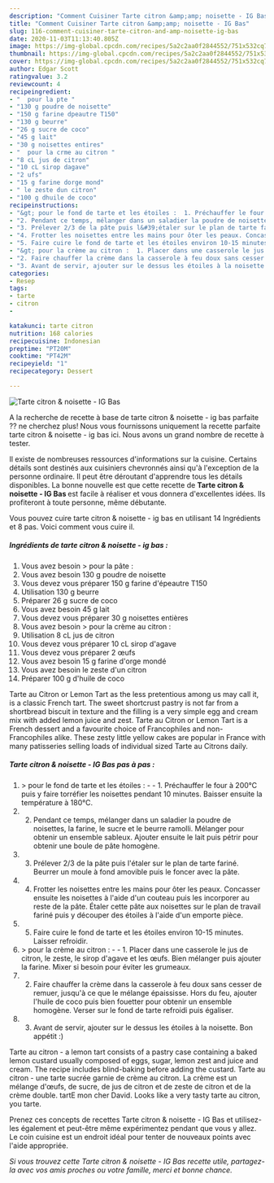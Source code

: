 ```yaml
---
description: "Comment Cuisiner Tarte citron &amp;amp; noisette - IG Bas"
title: "Comment Cuisiner Tarte citron &amp;amp; noisette - IG Bas"
slug: 116-comment-cuisiner-tarte-citron-and-amp-noisette-ig-bas
date: 2020-11-03T11:13:40.805Z
image: https://img-global.cpcdn.com/recipes/5a2c2aa0f2844552/751x532cq70/tarte-citron-noisette-ig-bas-photo-principale-de-la-recette.jpg
thumbnail: https://img-global.cpcdn.com/recipes/5a2c2aa0f2844552/751x532cq70/tarte-citron-noisette-ig-bas-photo-principale-de-la-recette.jpg
cover: https://img-global.cpcdn.com/recipes/5a2c2aa0f2844552/751x532cq70/tarte-citron-noisette-ig-bas-photo-principale-de-la-recette.jpg
author: Edgar Scott
ratingvalue: 3.2
reviewcount: 4
recipeingredient:
- "  pour la pte "
- "130 g poudre de noisette"
- "150 g farine dpeautre T150"
- "130 g beurre"
- "26 g sucre de coco"
- "45 g lait"
- "30 g noisettes entires"
- "  pour la crme au citron "
- "8 cL jus de citron"
- "10 cL sirop dagave"
- "2 ufs"
- "15 g farine dorge mond"
- " le zeste dun citron"
- "100 g dhuile de coco"
recipeinstructions:
- "&gt; pour le fond de tarte et les étoiles :  1. Préchauffer le four à 200°C puis y faire torréfier les noisettes pendant 10 minutes. Baisser ensuite la température à 180°C."
- "2. Pendant ce temps, mélanger dans un saladier la poudre de noisettes, la farine, le sucre et le beurre ramolli. Mélanger pour obtenir un ensemble sableux. Ajouter ensuite le lait puis pétrir pour obtenir une boule de pâte homogène."
- "3. Prélever 2/3 de la pâte puis l&#39;étaler sur le plan de tarte fariné. Beurrer un moule à fond amovible puis le foncer avec la pâte."
- "4. Frotter les noisettes entre les mains pour ôter les peaux. Concasser ensuite les noisettes à l&#39;aide d&#39;un couteau puis les incorporer au reste de la pâte. Étaler cette pâte aux noisettes sur le plan de travail fariné puis y découper des étoiles à l&#39;aide d&#39;un emporte pièce."
- "5. Faire cuire le fond de tarte et les étoiles environ 10-15 minutes. Laisser refroidir."
- "&gt; pour la crème au citron :  1. Placer dans une casserole le jus de citron, le zeste, le sirop d&#39;agave et les œufs. Bien mélanger puis ajouter la farine. Mixer si besoin pour éviter les grumeaux."
- "2. Faire chauffer la crème dans la casserole à feu doux sans cesser de remuer, jusqu&#39;à ce que le mélange épaississe. Hors du feu, ajouter l&#39;huile de coco puis bien fouetter pour obtenir un ensemble homogène. Verser sur le fond de tarte refroidi puis égaliser."
- "3. Avant de servir, ajouter sur le dessus les étoiles à la noisette. Bon appétit :)"
categories:
- Resep
tags:
- tarte
- citron
- 

katakunci: tarte citron  
nutrition: 168 calories
recipecuisine: Indonesian
preptime: "PT20M"
cooktime: "PT42M"
recipeyield: "1"
recipecategory: Dessert

---
```



![Tarte citron &amp; noisette - IG Bas](https://img-global.cpcdn.com/recipes/5a2c2aa0f2844552/751x532cq70/tarte-citron-noisette-ig-bas-photo-principale-de-la-recette.jpg)

A la recherche de recette à base de tarte citron &amp; noisette - ig bas parfaite ?? ne cherchez plus! Nous vous fournissons uniquement la recette parfaite tarte citron &amp; noisette - ig bas ici. Nous avons un grand nombre de recette à tester.

Il existe de nombreuses ressources d'informations sur la cuisine. Certains détails sont destinés aux cuisiniers chevronnés ainsi qu'à l'exception de la personne ordinaire. Il peut être déroutant d'apprendre tous les détails disponibles. La bonne nouvelle est que cette recette de <strong> Tarte citron &amp; noisette - IG Bas </strong> est facile à réaliser et vous donnera d'excellentes idées. Ils profiteront à toute personne, même débutante.

<!--inarticleads1-->

Vous pouvez cuire tarte citron &amp; noisette - ig bas en utilisant 14 Ingrédients et 8 pas. Voici comment vous cuire il.

##### Ingrédients de tarte citron &amp; noisette - ig bas :

1. Vous avez besoin  &gt; pour la pâte :
1. Vous avez besoin 130 g poudre de noisette
1. Vous devez vous préparer 150 g farine d&#39;épeautre T150
1. Utilisation 130 g beurre
1. Préparer 26 g sucre de coco
1. Vous avez besoin 45 g lait
1. Vous devez vous préparer 30 g noisettes entières
1. Vous avez besoin  &gt; pour la crème au citron :
1. Utilisation 8 cL jus de citron
1. Vous devez vous préparer 10 cL sirop d&#39;agave
1. Vous devez vous préparer 2 œufs
1. Vous avez besoin 15 g farine d&#39;orge mondé
1. Vous avez besoin  le zeste d&#39;un citron
1. Préparer 100 g d&#39;huile de coco


Tarte au Citron or Lemon Tart as the less pretentious among us may call it, is a classic French tart. The sweet shortcrust pastry is not far from a shortbread biscuit in texture and the filling is a very simple egg and cream mix with added lemon juice and zest. Tarte au Citron or Lemon Tart is a French dessert and a favourite choice of Francophiles and non-Francophiles alike. These zesty little yellow cakes are popular in France with many patisseries selling loads of individual sized Tarte au Citrons daily. 

<!--inarticleads2-->

##### Tarte citron &amp; noisette - IG Bas pas à pas :

1. &gt; pour le fond de tarte et les étoiles : -  - 1. Préchauffer le four à 200°C puis y faire torréfier les noisettes pendant 10 minutes. Baisser ensuite la température à 180°C.
1. 2. Pendant ce temps, mélanger dans un saladier la poudre de noisettes, la farine, le sucre et le beurre ramolli. Mélanger pour obtenir un ensemble sableux. Ajouter ensuite le lait puis pétrir pour obtenir une boule de pâte homogène.
1. 3. Prélever 2/3 de la pâte puis l&#39;étaler sur le plan de tarte fariné. Beurrer un moule à fond amovible puis le foncer avec la pâte.
1. 4. Frotter les noisettes entre les mains pour ôter les peaux. Concasser ensuite les noisettes à l&#39;aide d&#39;un couteau puis les incorporer au reste de la pâte. Étaler cette pâte aux noisettes sur le plan de travail fariné puis y découper des étoiles à l&#39;aide d&#39;un emporte pièce.
1. 5. Faire cuire le fond de tarte et les étoiles environ 10-15 minutes. Laisser refroidir.
1. &gt; pour la crème au citron : -  - 1. Placer dans une casserole le jus de citron, le zeste, le sirop d&#39;agave et les œufs. Bien mélanger puis ajouter la farine. Mixer si besoin pour éviter les grumeaux.
1. 2. Faire chauffer la crème dans la casserole à feu doux sans cesser de remuer, jusqu&#39;à ce que le mélange épaississe. Hors du feu, ajouter l&#39;huile de coco puis bien fouetter pour obtenir un ensemble homogène. Verser sur le fond de tarte refroidi puis égaliser.
1. 3. Avant de servir, ajouter sur le dessus les étoiles à la noisette. Bon appétit :)


Tarte au citron - a lemon tart consists of a pastry case containing a baked lemon custard usually composed of eggs, sugar, lemon zest and juice and cream. The recipe includes blind-baking before adding the custard. Tarte au citron - une tarte sucrée garnie de crème au citron. La crème est un mélange d&#39;œufs, de sucre, de jus de citron et de zeste de citron et de la crème double. tartE mon cher David. Looks like a very tasty tarte au citron, you tarte. 

<!--inarticleads1-->

<p>
Prenez ces concepts de recettes Tarte citron &amp; noisette - IG Bas et utilisez-les également et peut-être même expérimentez pendant que vous y allez. Le coin cuisine est un endroit idéal pour tenter de nouveaux points avec l'aide appropriée.
</p>

<p>
<i>Si vous trouvez cette Tarte citron &amp; noisette - IG Bas recette utile, partagez-la avec vos amis proches ou votre famille, merci et bonne chance.</i>
</p>
